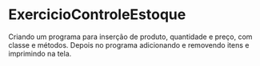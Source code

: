 # ExercicioControleEstoque

Criando um programa para inserção de produto, quantidade e preço, 
com classe e métodos. Depois no programa adicionando e removendo 
itens e imprimindo na tela.
